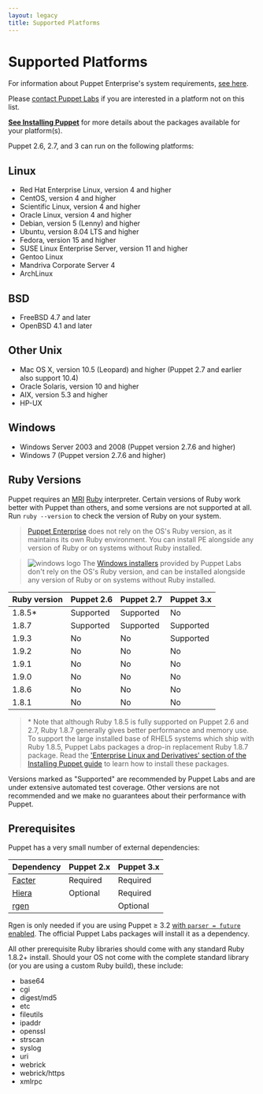 ```yaml
---
layout: legacy
title: Supported Platforms
---
```


[pe2requirements]: /pe/latest/install_system_requirements.html

Supported Platforms
===================

For information about Puppet Enterprise's system requirements, [see here][pe2requirements].

Please [contact Puppet Labs](http://puppetlabs.com/contact/) if you are interested in a platform not on this list.

**[See Installing Puppet](/guides/installation.html)** for more details about the packages available for your platform(s).

Puppet 2.6, 2.7, and 3 can run on the following platforms:

Linux
-----

- Red Hat Enterprise Linux, version 4 and higher
- CentOS, version 4 and higher
- Scientific Linux, version 4 and higher
- Oracle Linux, version 4 and higher
- Debian, version 5 (Lenny) and higher
- Ubuntu, version 8.04 LTS and higher
- Fedora, version 15 and higher
- SUSE Linux Enterprise Server, version 11 and higher
- Gentoo Linux
- Mandriva Corporate Server 4 <!-- Version not checked recently -->
- ArchLinux

BSD
---

- FreeBSD 4.7 and later <!-- Version not checked recently -->
- OpenBSD 4.1 and later <!-- Version not checked recently -->

Other Unix
----------

- Mac OS X, version 10.5 (Leopard) and higher (Puppet 2.7 and earlier also support 10.4)
- Oracle Solaris, version 10 and higher
- AIX, version 5.3 and higher
- HP-UX

Windows
-------

- Windows Server 2003 and 2008 (Puppet version 2.7.6 and higher)
- Windows 7 (Puppet version 2.7.6 and higher)

Ruby Versions
-----

Puppet requires an [MRI](http://en.wikipedia.org/wiki/Ruby_MRI) [Ruby](http://www.ruby-lang.org/en/) interpreter.
Certain versions of Ruby work better with Puppet than others, and some versions are not supported at all. Run `ruby --version` to check the version of Ruby on your system.

> [Puppet Enterprise](/pe/) does not rely on the OS's Ruby version, as it maintains its own Ruby environment. You can install PE alongside any version of Ruby or on systems without Ruby installed.

> ![windows logo](/images/windows-logo-small.jpg) The [Windows installers](http://downloads.puppetlabs.com/windows) provided by Puppet Labs don't rely on the OS's Ruby version, and can be installed alongside any version of Ruby or on systems without Ruby installed.

Ruby version | Puppet 2.6 | Puppet 2.7 | Puppet 3.x
-------------|------------|------------|-----------
1.8.5\*      | Supported  | Supported  | No
1.8.7        | Supported  | Supported  | Supported
1.9.3        | No         | No         | Supported
1.9.2        | No         | No         | No
1.9.1        | No         | No         | No
1.9.0        | No         | No         | No
1.8.6        | No         | No         | No
1.8.1        | No         | No         | No

> \* Note that although Ruby 1.8.5 is fully supported on Puppet 2.6 and 2.7, Ruby 1.8.7 generally gives better performance and memory use. To support the large installed base of RHEL5 systems which ship with Ruby 1.8.5, Puppet Labs packages a drop-in replacement Ruby 1.8.7 package. Read the ['Enterprise Linux and Derivatives' section of the Installing Puppet guide](http://docs.puppetlabs.com/guides/installation.html#enterprise-linux-and-derivatives) to learn how to install these packages.

Versions marked as "Supported" are recommended by Puppet Labs and are under extensive automated test coverage. Other versions are not recommended and we make no guarantees about their performance with Puppet.

Prerequisites
-----

Puppet has a very small number of external dependencies:

Dependency | Puppet 2.x | Puppet 3.x
-----------|------------|-----------
[Facter][] | Required   | Required
[Hiera][]  | Optional   | Required
[rgen][]   |            | Optional

Rgen is only needed if you are using Puppet ≥ 3.2 [with `parser = future` enabled](/puppet/latest/reference/lang_future.html). The official Puppet Labs packages will install it as a dependency.

[Facter]: http://www.puppetlabs.com/projects/facter/index.html
[Hiera]: https://github.com/puppetlabs/hiera
[rgen]: http://ruby-gen.org/downloads

All other prerequisite Ruby libraries should come with any standard Ruby 1.8.2+ install.  Should your OS not come with the complete standard library (or you are using a custom Ruby build), these include:

* base64
* cgi
* digest/md5
* etc
* fileutils
* ipaddr
* openssl
* strscan
* syslog
* uri
* webrick
* webrick/https
* xmlrpc

